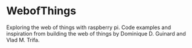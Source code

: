 # WebofThings
Exploring the web of things with raspberry pi. Code examples and inspiration from building the web of things by Dominique D. Guinard and Vlad M. Trifa.
